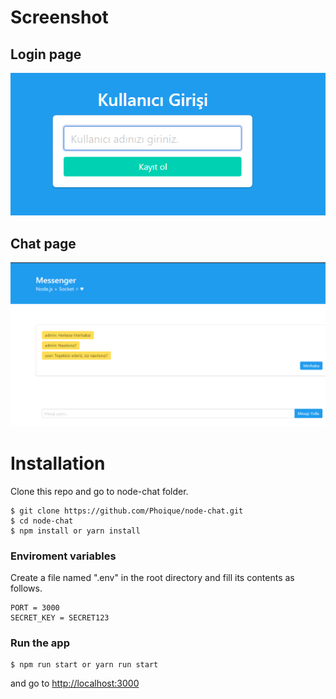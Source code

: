 # Screenshot
## Login page
![Login Page](./public/images/login.png)

## Chat page
![Chat Page](./public/images/chat.png)



# Installation

Clone this repo and go to node-chat folder.
```
$ git clone https://github.com/Phoique/node-chat.git
$ cd node-chat
$ npm install or yarn install

```

### Enviroment variables

Create a file named ".env" in the root directory and fill its contents as follows.

```
PORT = 3000
SECRET_KEY = SECRET123
```

### Run the app

```
$ npm run start or yarn run start

```

and go to [http://localhost:3000](http://localhost:3000)



